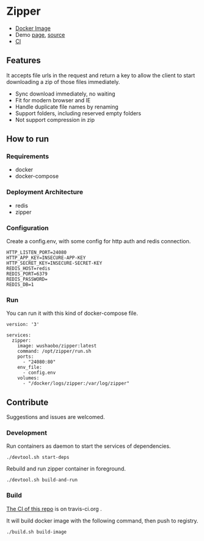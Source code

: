 # Zipper

- [Docker Image](https://hub.docker.com/r/wushaobo/zipper/)
- Demo [page](http://bl.ocks.org/wushaobo/65699d67346e1d0aa951828ff6a2121e), [source](https://gist.github.com/wushaobo/65699d67346e1d0aa951828ff6a2121e)
- [CI](https://travis-ci.org/wushaobo/zipper)

## Features
It accepts file urls in the request and return a key to allow the client to start downloading a zip of those files immediately.

- Sync download immediately, no waiting
- Fit for modern browser and IE
- Handle duplicate file names by renaming
- Support folders, including reserved empty folders
- Not support compression in zip


## How to run

### Requirements

- docker
- docker-compose


### Deployment Architecture

- redis
- zipper

### Configuration

Create a config.env, with some config for http auth and redis connection.

```
HTTP_LISTEN_PORT=24080
HTTP_APP_KEY=INSECURE-APP-KEY
HTTP_SECRET_KEY=INSECURE-SECRET-KEY
REDIS_HOST=redis
REDIS_PORT=6379
REDIS_PASSWORD=
REDIS_DB=1
```

### Run

You can run it with this kind of docker-compose file.

```
version: '3'

services:
  zipper:
    image: wushaobo/zipper:latest
    command: /opt/zipper/run.sh
    ports:
      - "24080:80"
    env_file:
      - config.env
    volumes:
      - "/docker/logs/zipper:/var/log/zipper"
```


## Contribute
Suggestions and issues are welcomed.

### Development
Run containers as daemon to start the services of dependencies.

```
./devtool.sh start-deps
```

Rebuild and run zipper container in foreground.

```
./devtool.sh build-and-run
```

### Build

[The CI of this repo](https://travis-ci.org/wushaobo/zipper) is on travis-ci.org .

It will build docker image with the following command, then push to registry.

```
./build.sh build-image
```
